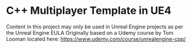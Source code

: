 # C++ Multiplayer Template in UE4
Content in this project may only be used in Unreal Engine projects as per the Unreal Engine EULA
Originally based on a Udemy course by Tom Looman located here: https://www.udemy.com/course/unrealengine-cpp/

